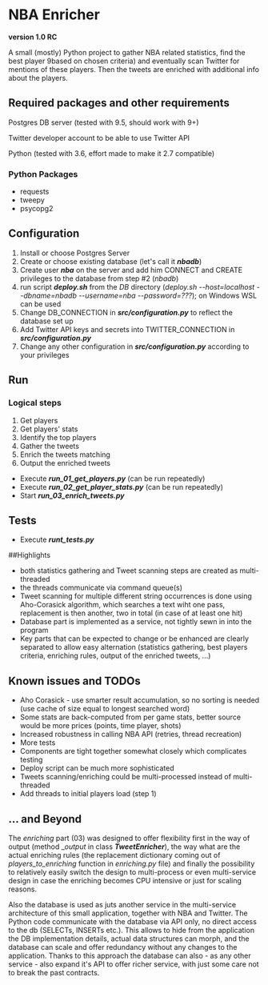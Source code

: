 # NBA Enricher
**version 1.0 RC**

A small (mostly) Python project to gather NBA related statistics, find the best player 9based on chosen criteria) and 
eventually scan Twitter for mentions of these players. Then the tweets are enriched with additional info about the players. 

## Required packages and other requirements
Postgres DB server (tested with 9.5, should work with 9+)

Twitter developer account to be able to use Twitter API

Python (tested with 3.6, effort made to make it 2.7 compatible)

### Python Packages
* requests
* tweepy
* psycopg2


## Configuration
1. Install or choose Postgres Server
1. Create or choose existing database (let's call it **_nbadb_**)
1. Create user **_nba_** on the server and add him CONNECT and CREATE privileges to the database from step #2 (_nbadb_)
1. run script **_deploy.sh_** from the _DB_ directory (_deploy.sh --host=localhost --dbname=nbadb --username=nba --password=???_); on Windows WSL can be used
1. Change DB_CONNECTION in **_src/configuration.py_** to reflect the database set up
1. Add Twitter API keys and secrets into TWITTER_CONNECTION in **_src/configuration.py_**
1. Change any other configuration in **_src/configuration.py_** according to your privileges 
 
## Run
### Logical steps
1. Get players
1. Get players' stats
1. Identify the top players
1. Gather the tweets
1. Enrich the tweets matching
1. Output the enriched tweets

* Execute **_run_01_get_players.py_** (can be run repeatedly)
* Execute **_run_02_get_player_stats.py_** (can be run repeatedly)
* Start **_run_03_enrich_tweets.py_**

## Tests
* Execute **_runt_tests.py_**

##Highlights
* both statistics gathering and Tweet scanning steps are created as multi-threaded
* the threads communicate via  command queue(s)
* Tweet scanning for multiple different string occurrences is done using Aho-Corasick algorithm, which searches a text wiht one pass, 
replacement is then another, two in total (in case of at least one hit)
* Database part is implemented as a service, not tightly sewn in into the program
* Key parts that can be expected to change or be enhanced are clearly separated to allow easy alternation (statistics gathering,
 best players criteria, enriching rules, output of the enriched tweets, ...) 

## Known issues and TODOs
* Aho Corasick - use smarter result accumulation, so no sorting is needed (use cache of size equal to longest searched word)
* Some stats are back-computed from per game stats, better source would be more prices (points, time player, shots)
* Increased robustness in calling NBA API (retries, thread recreation) 
* More tests
* Components are tight together somewhat closely which complicates testing 
* Deploy script can be much more sophisticated
* Tweets scanning/enriching could be multi-processed instead of multi-threaded
* Add threads to initial players load (step 1)

## ... and Beyond
The _enriching_ part (03) was designed to offer flexibility first in the way of output (method __output_ in class 
**_TweetEnricher_**), the way what are the actual enriching rules (the replacement dictionary coming out of _players_to_enriching_ 
function in _enriching.py_ file) and finally the possibility to relatively easily switch the design to multi-process or even multi-service
design in case the enriching becomes CPU intensive or just for scaling reasons.

Also the database is used as juts another service in the multi-service architecture of this small application, 
together with NBA and Twitter. The Python code communicate with the database via API only, no direct access to the db
(SELECTs, INSERTs etc.). This allows to hide from the application the DB implementation details, actual data structures can morph,
and the database can scale and offer redundancy without any changes to the application. Thanks to this approach the database can also - as 
any other service - also expand it's API to offer richer service, with just some care not to break the past contracts. 